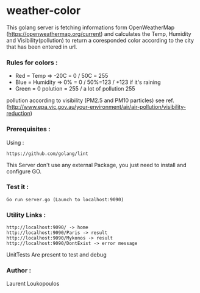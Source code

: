 # weather-color

This golang server is fetching informations form OpenWeatherMap (https://openweathermap.org/current)
and calculates the Temp, Humidity and Visibility(pollution) to return a coresponded color according
to the city that has been entered in url.

### Rules for colors : 

- Red = Temp => -20C = 0 / 50C = 255
- Blue = Humidity => 0% = 0 / 50%=123 / +123 if it's raining
- Green = 0 polution = 255 / a lot of pollution 255

pollution according to visibility (PM2.5 and PM10 particles)
see ref. (http://www.epa.vic.gov.au/your-environment/air/air-pollution/visibility-reduction)


### Prerequisites : 

Using :

```
https://github.com/golang/lint
```

This Server don't use any external Package,
you just need to install and configure GO.

### Test it :

```
Go run server.go (Launch to localhost:9090)
```

### Utility Links :

```
http://localhost:9090/ -> home
http://localhost:9090/Paris -> result
http://localhost:9090/Mykonos -> result
http://localhost:9090/DontExist -> error message
```

UnitTests Are present to test and debug

### Author :
Laurent Loukopoulos